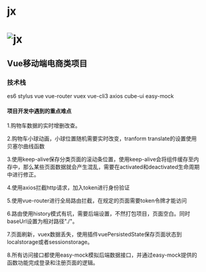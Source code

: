 # jx

# ![jx](https://github.com/YangGoldDragon/jx/blob/master/src/assets/style/jx.png?raw=true)

## Vue移动端电商类项目

### 技术栈
es6 stylus vue vue-router vuex vue-cli3 axios cube-ui easy-mock

#### 项目开发中遇到的重点难点
1.购物车数据的实时增删改查。

2.购物车小球动画，小球位置随机需要实时改变，tranform translate的设置使用贝塞尔曲线函数

3.使用keep-alive保存分类页面的滚动条位置，使用keep-alive会将组件缓存至内存中，那么某些页面数据就会产生混乱，需要在activated和deactivated生命周期中进行修正。

4.使用axios拦截http请求，加入token进行身份验证

5.使用vue-router进行全局路由拦截，在规定的页面需要token令牌才能访问

6.路由使用history模式有坑，需要后端设置，不然打包项目，页面空白。同时baseUrl设置为相对路径"./"。

7.页面刷新，vuex数据丢失，使用插件vuePersistedState保存页面状态到localstorage或者sessionstorage。

8.所有访问接口都使用easy-mock模拟后端数据接口，并通过easy-mock提供的函数功能完成登录和注册页面的逻辑。
